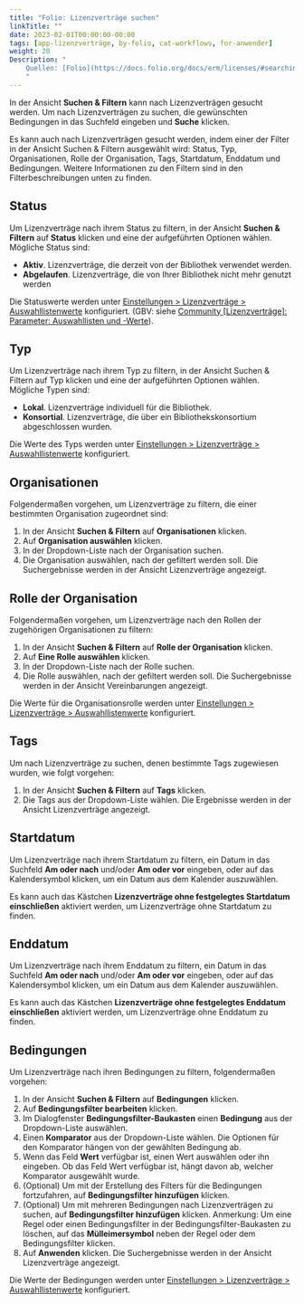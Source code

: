 ```yaml
---
title: "Folio: Lizenzverträge suchen"
linkTitle: ""
date: 2023-02-01T00:00:00-00:00
tags: [app-lizenzverträge, by-folio, cat-workflows, for-anwender]
weight: 20
Description: "
    Quellen: [Folio](https://docs.folio.org/docs/erm/licenses/#searching-for-licenses) & [GBV](https://info.gbv.de/pages/viewpage.action?pageId=846266393)
    "
---
```


In der Ansicht **Suchen & Filtern** kann nach Lizenzverträgen gesucht werden. Um nach Lizenzverträgen zu suchen, die gewünschten Bedingungen in das Suchfeld eingeben und **Suche** klicken.

Es kann auch nach Lizenzverträgen gesucht werden, indem einer der Filter in der Ansicht Suchen & Filtern ausgewählt wird: Status, Typ, Organisationen, Rolle der Organisation, Tags, Startdatum, Enddatum und Bedingungen. Weitere Informationen zu den Filtern sind in den Filterbeschreibungen unten zu finden.

## Status

Um Lizenzverträge nach ihrem Status zu filtern, in der Ansicht **Suchen & Filtern** auf **Status** klicken und eine der aufgeführten Optionen wählen. Mögliche Status sind:

-   **Aktiv**. Lizenzverträge, die derzeit von der Bibliothek verwendet werden.
-   **Abgelaufen**. Lizenzverträge, die von Ihrer Bibliothek nicht mehr genutzt werden

Die Statuswerte werden unter [Einstellungen > Lizenzverträge > Auswahllistenwerte](https://info.gbv.de/pages/viewpage.action?pageId=847085670) konfiguriert.
(GBV: siehe [Community \[Lizenzverträge\]: Parameter: Auswahllisten und -Werte](https://info.gbv.de/pages/viewpage.action?pageId=668106767)).

## Typ

Um Lizenzverträge nach ihrem Typ zu filtern, in der Ansicht Suchen & Filtern auf Typ klicken und eine der aufgeführten Optionen wählen. Mögliche Typen sind:

-   **Lokal**. Lizenzverträge individuell für die Bibliothek.
-   **Konsortial**. Lizenzverträge, die über ein Bibliothekskonsortium abgeschlossen wurden.

Die Werte des Typs werden unter [Einstellungen > Lizenzverträge > Auswahllistenwerte](https://info.gbv.de/pages/viewpage.action?pageId=847085670) konfiguriert.

## Organisationen

Folgendermaßen vorgehen, um Lizenzverträge zu filtern, die einer bestimmten Organisation zugeordnet sind:

1.  In der Ansicht **Suchen & Filtern** auf **Organisationen** klicken.
2.  Auf **Organisation auswählen** klicken.
3.  In der Dropdown-Liste nach der Organisation suchen.
4.  Die Organisation auswählen, nach der gefiltert werden soll. Die Suchergebnisse werden in der Ansicht Lizenzverträge angezeigt.

## Rolle der Organisation

Folgendermaßen vorgehen, um Lizenzverträge nach den Rollen der zugehörigen Organisationen zu filtern:

1.  In der Ansicht **Suchen & Filtern** auf **Rolle der Organisation** klicken.
2.  Auf **Eine Rolle auswählen** klicken.
3.  In der Dropdown-Liste nach der Rolle suchen.
4.  Die Rolle auswählen, nach der gefiltert werden soll. Die Suchergebnisse werden in der Ansicht Vereinbarungen angezeigt.

Die Werte für die Organisationsrolle werden unter [Einstellungen > Lizenzverträge > Auswahllistenwerte](https://info.gbv.de/pages/viewpage.action?pageId=847085670) konfiguriert.

## Tags

Um nach Lizenzverträge zu suchen, denen bestimmte Tags zugewiesen wurden, wie folgt vorgehen:

1.  In der Ansicht **Suchen & Filtern** auf **Tags** klicken.
2.  Die Tags aus der Dropdown-Liste wählen. Die Ergebnisse werden in der Ansicht Lizenzverträge angezeigt.

## Startdatum

Um Lizenzverträge nach ihrem Startdatum zu filtern, ein Datum in das Suchfeld **Am oder nach** und/oder **Am oder vor** eingeben, oder auf das Kalendersymbol klicken, um ein Datum aus dem Kalender auszuwählen.

Es kann auch das Kästchen **Lizenzverträge ohne festgelegtes Startdatum einschließen** aktiviert werden, um Lizenzverträge ohne Startdatum zu finden.

## Enddatum

Um Lizenzverträge nach ihrem Enddatum zu filtern, ein Datum in das Suchfeld **Am oder nach** und/oder **Am oder vor** eingeben, oder auf das Kalendersymbol klicken, um ein Datum aus dem Kalender auszuwählen.

Es kann auch das Kästchen **Lizenzverträge ohne festgelegtes Enddatum einschließen** aktiviert werden, um Lizenzverträge ohne Enddatum zu finden.

## Bedingungen

Um Lizenzverträge nach ihren Bedingungen zu filtern, folgendermaßen vorgehen:

1.  In der Ansicht **Suchen & Filtern** auf **Bedingungen** klicken.
2.  Auf **Bedingungsfilter bearbeiten** klicken.
3.  Im Dialogfenster **Bedingungsfilter-Baukasten** einen **Bedingung** aus der Dropdown-Liste auswählen.
4.  Einen **Komparator** aus der Dropdown-Liste wählen. Die Optionen für den Komparator hängen von der gewählten Bedingung ab.
5.  Wenn das Feld **Wert** verfügbar ist, einen Wert auswählen oder ihn eingeben. Ob das Feld Wert verfügbar ist, hängt davon ab, welcher Komparator ausgewählt wurde.
6.  (Optional) Um mit der Erstellung des Filters für die Bedingungen fortzufahren, auf **Bedingungsfilter hinzufügen** klicken.
7.  (Optional) Um mit mehreren Bedingungen nach Lizenzverträgen zu suchen, auf **Bedingungsfilter hinzufügen** klicken. Anmerkung: Um eine Regel oder einen Bedingungsfilter in der Bedingungsfilter-Baukasten zu löschen, auf das **Mülleimersymbol** neben der Regel oder dem Bedingungsfilter klicken.
8.  Auf **Anwenden** klicken. Die Suchergebnisse werden in der Ansicht Lizenzverträge angezeigt.

Die Werte der Bedingungen werden unter [Einstellungen > Lizenzverträge > Auswahllistenwerte](https://info.gbv.de/pages/viewpage.action?pageId=847085670) konfiguriert.
